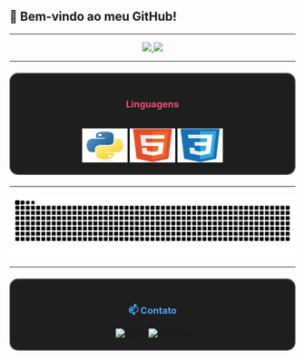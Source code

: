 ## 👋 Bem-vindo ao meu GitHub!

---

<div align="center">
  <a href="https://github.com/Jhonatan-Orlandi-de-Abrantes">
    <img height="180em" src="https://github-readme-stats.vercel.app/api?username=Jhonatan-Orlandi-de-Abrantes&show_icons=true&theme=dracula&include_all_commits=true&count_private=true"/>
    <img height="180em" src="https://github-readme-stats.vercel.app/api/top-langs/?username=Jhonatan-Orlandi-de-Abrantes&layout=compact&langs_count=8&theme=dracula"/>
  </a>
</div>

---

<!-- Linguagens -->
<div align="center" style="
  border: 2px solid #444;
  border-radius: 15px;
  padding: 20px;
  margin: 20px 0;
  background-color: #1e1e1e;
  box-shadow: 0 0 10px rgba(255, 255, 255, 0.1);
">

  <h3 style="color:#f34b7d;"> Linguagens</h3>

  <div style="display: inline_block"><br>
    <img align="center" alt="Python" height="60" width="80" src="https://raw.githubusercontent.com/devicons/devicon/master/icons/python/python-original.svg">
    <img align="center" alt="HTML" height="60" width="80" src="https://raw.githubusercontent.com/devicons/devicon/master/icons/html5/html5-original.svg">
    <img align="center" alt="CSS" height="60" width="80" src="https://raw.githubusercontent.com/devicons/devicon/master/icons/css3/css3-original.svg">
  </div>

</div>

---

<picture>
  <source media="(prefers-color-scheme: dark)" srcset="https://raw.githubusercontent.com/Jhonatan-Orlandi-de-Abrantes/Jhonatan-Orlandi-de-Abrantes/output/github-contribution-grid-snake-dark.svg">
  <source media="(prefers-color-scheme: light)" srcset="https://raw.githubusercontent.com/Jhonatan-Orlandi-de-Abrantes/Jhonatan-Orlandi-de-Abrantes/output/github-contribution-grid-snake.svg">
  <img alt="github contribution grid snake animation" src="https://raw.githubusercontent.com/Jhonatan-Orlandi-de-Abrantes/Jhonatan-Orlandi-de-Abrantes/output/github-contribution-grid-snake.svg">
</picture>

---

<!-- Contato -->
<div align="center" style="
  border: 2px solid #444;
  border-radius: 15px;
  padding: 20px;
  margin: 20px 0;
  background-color: #1e1e1e;
  box-shadow: 0 0 10px rgba(255, 255, 255, 0.1);
">

  <h3 style="color:#4fa3f7;">📫 Contato</h3>

  <a href="mailto:jhonatanorlandi@gmail.com" target="_blank">
    <img src="https://img.shields.io/badge/Gmail-D14836?style=for-the-badge&logo=gmail&logoColor=white" alt="Gmail"/>
  </a>

  <a href="https://br.linkedin.com/in/jhonatan-orlandi-de-abrantes-83b10a360" target="_blank">
    <img src="https://img.shields.io/badge/LinkedIn-0A66C2?style=for-the-badge&logo=linkedin&logoColor=white" alt="LinkedIn"/>
  </a>

</div>
